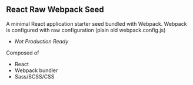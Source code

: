 ## React Raw Webpack Seed

A minimal React application starter seed bundled with Webpack. Webpack is configured with raw configuration (plain old webpack.config.js)

- *Not Production Ready*

Composed of

- React 
- Webpack bundler
- Sass/SCSS/CSS
